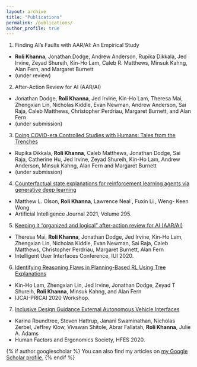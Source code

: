 ```yaml
---
layout: archive
title: "Publications"
permalink: /publications/
author_profile: true
---
```


1. Finding AI’s Faults with AAR/AI: An Empirical Study
  * **Roli Khanna**, Jonathan Dodge, Andrew Anderson, Rupika Dikkala, Jed Irvine, Zeyad Shureih, Kin-Ho Lam, Caleb R. Matthews, Minsuk Kahng, Alan Fern, and Margaret Burnett
  * (under review)

2. After-Action Review for AI (AAR/AI)
  * Jonathan Dodge, **Roli Khanna**, Jed Irvine, Kin-Ho Lam, Theresa Mai, Zhengxian Lin, Nicholas Kiddle, Evan Newman, Andrew Anderson, Sai Raja, Caleb Matthews, Christopher Perdriau, Margaret Burnett, and Alan Fern
  * (under submission)

3. [Doing COVID-era Controlled Studies with Humans: Tales from the Trenches](http://web.engr.oregonstate.edu/~burnett/Reprints/chase21-remoteStudiesCOVID.pdf)
  * Rupika Dikkala, **Roli Khanna**, Caleb Matthews, Jonathan Dodge, Sai Raja, Catherine Hu, Jed Irvine, Zeyad Shureih, Kin-Ho Lam, Andrew Anderson, Minsuk Kahng, Alan Fern and Margaret Burnett
  * (under submission)

4. [Counterfactual state explanations for reinforcement learning agents via generative deep learning](https://www.sciencedirect.com/science/article/abs/pii/S0004370221000060)
  * Matthew L. Olson, **Roli Khanna**, Lawrence Neal , Fuxin Li , Weng- Keen Wong
  * Artificial Intelligence Journal 2021, Volume 295.

5. [Keeping it “organized and logical” after-action review for AI (AAR/AI)](https://dl.acm.org/doi/abs/10.1145/3377325.3377525)
  * Theresa Mai, **Roli Khanna**, Jonathan Dodge, Jed Irvine, Kin-Ho Lam, Zhengxian Lin, Nicholas Kiddle, Evan Newman, Sai Raja, Caleb Matthews, Christopher Perdriau, Margaret Burnett, Alan Fern
  * Intelligent User Interfaces Conference, IUI 2020.

6. [Identifying Reasoning Flaws in Planning-Based RL Using Tree Explanations](https://drive.google.com/file/d/1SDDHJz7liz17hI3He0kQzp6ECjfg-X93/view?usp=sharing)
  * Kin-Ho Lam, Zhengxian Lin, Jed Irvine, Jonathan Dodge, Zeyad T Shureih, **Roli Khanna**, Minsuk Kahng, and Alan Fern
  * IJCAI-PRICAI 2020 Workshop.

7. [Inclusive Design Guidance External Autonomous Vehicle Interfaces](https://journals.sagepub.com/doi/abs/10.1177/1071181320641253?casa_token=Oqzr-aPI0BYAAAAA:surrFpIqimTmHWmw58BaD-g7TC6yLSf3L8g3lLODbjRyWEXV9RF3cvLJpwMSSe6epC7mHR9Wkv7SFpk)
  * Karina Roundtree, Steven Hattrup, Janani Swaminathan, Nicholas Zerbel, Jeffrey Klow, Vivswan Shitole, Abrar Fallatah, **Roli Khanna**, Julie A. Adams
  * Human Factors and Ergonomics Society, HFES 2020.


{% if author.googlescholar %}
  You can also find my articles on <u><a href="{{author.googlescholar}}">my Google Scholar profile</a>.</u>
{% endif %}
